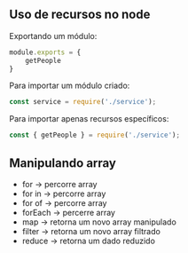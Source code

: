 ## Uso de recursos no node

Exportando um módulo:
```js
module.exports = {
	getPeople
}
```

Para importar um módulo criado:
```js
const service = require('./service');
```

Para importar apenas recursos específicos:
```js
const { getPeople } = require('./service');
```

## Manipulando array
- for -> percorre array
- for in -> percorre array
- for of -> percorre array
- forEach -> percerre array
- map -> retorna um novo array manipulado
- filter -> retorna um novo array filtrado
- reduce -> retorna um dado reduzido